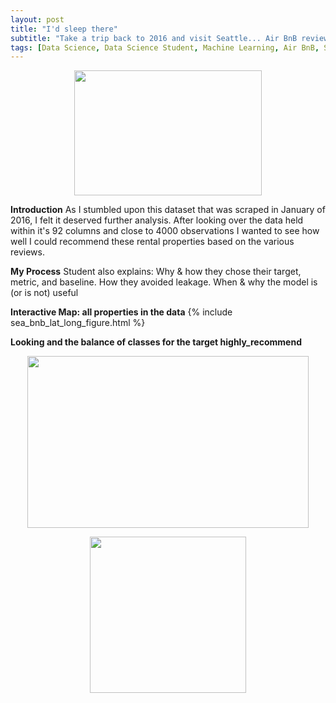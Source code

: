 ```yaml
---
layout: post
title: "I'd sleep there"
subtitle: "Take a trip back to 2016 and visit Seattle... Air BnB reviews"
tags: [Data Science, Data Science Student, Machine Learning, Air BnB, Seattle]
---
```

<p align="center">
  <img width="300" height="200" src="https://i.imgur.com/aMYAXoi.png?1" class="align-center">
</p>


**Introduction**
As I stumbled upon this dataset that was scraped in January of 2016, I felt it deserved further analysis. After looking over the data held within it's 92 columns and close to 4000 observations I wanted to see how well I could recommend these rental properties based on the various reviews. 

**My Process**
Student also explains: Why & how they chose their target, metric, and baseline. How they avoided leakage. When & why the model is (or is not) useful



**Interactive Map: all properties in the data**
{% include sea_bnb_lat_long_figure.html %}



**Looking and the balance of classes for the target highly_recommend**
<p align="center">
  <img width="450" height="275" src="https://i.imgur.com/NZuv8Bf.png" class="align-center">
</p>





<p align="center">
  <img width="250" height="250" src="https://i.imgur.com/n4NVO3e.png" class="align-center">
</p>
